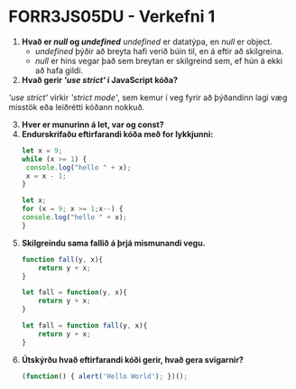# FORR3JS05DU - Verkefni 1
1. __Hvað er *null* og *undefined*__
*undefined* er datatýpa, en *null* er object.
    - *undefined* þýðir að breyta hafi verið búin til, en á eftir að skilgreina.
    - *null* er hins vegar það sem breytan er skilgreind sem, ef hún á ekki að hafa gildi.
2. __Hvað gerir *'use strict'* í JavaScript kóða?__

*'use strict'* virkir *'strict mode'*, sem kemur í veg fyrir að þýðandinn lagi væg misstök eða leiðrétti kóðann nokkuð.

3. __Hver er munurinn á let, var og const?__
4. __Endurskrifaðu eftirfarandi kóða með for lykkjunni:__
    ```javascript
    let x = 9;
    while (x >= 1) {
     console.log("hello " + x);
     x = x - 1;
    }
    ```
     ```javascript
    let x;
    for (x = 9; x >= 1;x--) {
     console.log("hello " + x);
    }
    ```
5. __Skilgreindu sama fallið á þrjá mismunandi vegu.__
    ```javascript
    function fall(y, x){
        return y + x;
    }
    ```
    ```javascript
    let fall = function(y, x){
        return y + x;
    }
    ```
    ```javascript
    let fall = function fall(y, x){
        return y + x;
    }
    ```
6. __Útskýrðu hvað eftirfarandi kóði gerir, hvað gera svigarnir?__
    ```javascript
    (function() { alert('Hello World'); })();
    ```
    
